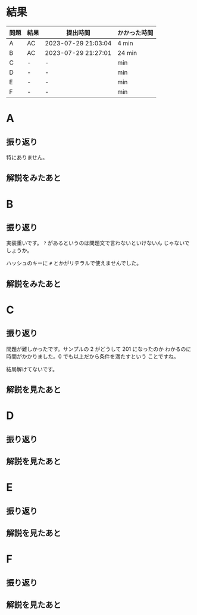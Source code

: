 # 結果

| 問題 | 結果 | 提出時間            | かかった時間 |
|------|------|---------------------|--------------|
| A    | AC   | 2023-07-29 21:03:04 | 4 min        |
| B    | AC   | 2023-07-29 21:27:01 | 24 min       |
| C    | -    | -                   |     min      |
| D    | -    | -                   |     min      |
| E    | -    | -                   |     min      |
| F    | -    | -                   |     min      |

# A

## 振り返り

特にありません。

## 解説をみたあと

# B

## 振り返り

実装重いです。 `?` があるというのは問題文で言わないといけないん
じゃないでしょうか。

ハッシュのキーに `#` とかがリテラルで使えませんでした。

## 解説をみたあと

# C

## 振り返り

問題が難しかったです。サンプルの 2 がどうして 201 になったのか
わかるのに時間がかかりました。0 でも以上だから条件を満たすという
ことですね。

結局解けてないです。

## 解説を見たあと

# D

## 振り返り

## 解説を見たあと

# E

## 振り返り

## 解説を見たあと

# F

## 振り返り

## 解説を見たあと
